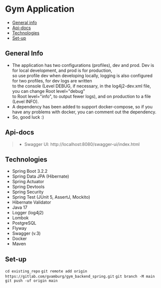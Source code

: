 # Gym Application

* [General info](#general-info)
* [Api-docs](#api-docs)
* [Technologies](#technologies)
* [Set-up](#set-up)

## General Info

- The application has two configurations (profiles), dev and prod. Dev is for local development, and prod is for production, <br>
  so use profile dev when developing locally, logging is also configured for two profiles, for dev logs are written <br>
  to the console (Level DEBUG, if necessary, in the log4j2-dev.xml file, you can change Root level="debug" <br>
  to Root level="info", to output fewer logs), and on production to a file (Level INFO).
- A dependency has been added to support docker-compose, so if you have any problems with docker, you can comment out the dependency.
- So, good luck :)

## Api-docs

> - Swagger UI: http://localhost:8080/swagger-ui/index.html

## Technologies
- Spring Boot 3.2.2
- Spring Data JPA (Hibernate)
- Spring Actuator
- Spring Devtools
- Spring Security
- Spring Test (JUnit 5, AssertJ, Mockito)
- Hibernate Validator
- Java 17
- Logger (log4j2)
- Lombok
- PostgreSQL
- Flyway
- Swagger (v.3)
- Docker
- Maven

## Set-up
`cd existing_repo`
`git remote add origin https://gitlab.com/gvamburg/gym_backend_spring.git`
`git branch -M main`
`git push -uf origin main`

